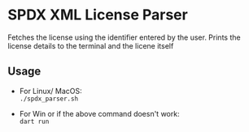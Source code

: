 # SPDX XML License Parser

Fetches the license using the identifier entered by the user. Prints the license details to the terminal and the licene itself

## Usage

- For Linux/ MacOS:<br>
```./spdx_parser.sh```

- For Win or if the above command doesn't work:<br>
```dart run```